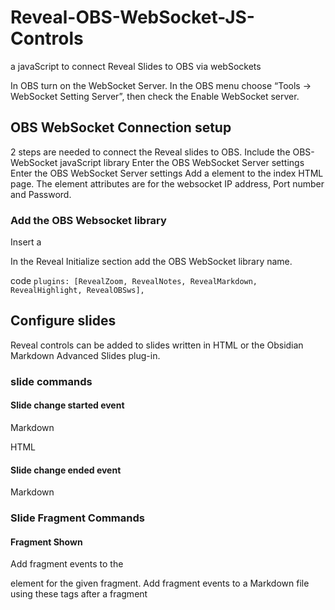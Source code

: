 # Reveal-OBS-WebSocket-JS-Controls
a javaScript to connect Reveal Slides to OBS via webSockets

In OBS turn on the WebSocket Server. In the OBS menu choose “Tools → WebSocket Setting
Server”, then check the Enable WebSocket server.	

## OBS WebSocket Connection setup
2 steps are needed to connect the Reveal slides to OBS. 
Include the OBS-WebSocket javaScript library
Enter the OBS WebSocket Server settings
Enter the OBS WebSocket Server settings
Add a <data> element to the index HTML page. The element attributes are for the websocket IP address, Port number and Password.  

<data data-websocket-IP="localhost"  data-websocket-port="4455" data-websocket-password="xxxxxxxxxxxxxxxx"></data>

### Add the OBS Websocket library 
Insert a <script> element to link the OBS WebSocket library.
<script src="lib/reveal-obs-ws-events.js"></script>

In the Reveal Initialize section add the OBS WebSocket library name. 

code `
plugins: [RevealZoom, RevealNotes, RevealMarkdown, RevealHighlight, RevealOBSws],
`

## Configure slides
Reveal controls can be added to slides written in HTML or the Obsidian Markdown Advanced Slides plug-in.     

### slide commands
#### Slide change started event
Markdown
<!-- .slide: data-slide-changed="scene name" -->
HTML
<section data-slide-changed="scene name">

#### Slide change ended event
Markdown
<!-- .slide: data-slide-transitioned="scene name" - ->
HTML
<Section data-slide-transitioned="scene name">

#### Add a name to a slide
<!-- .slide: data-slide-name="scene name" -->


### Slide Fragment Commands

#### Fragment Shown
Add fragment events to the <div> element for the given fragment. 
Add fragment events to a Markdown file using these tags after a fragment
<!-- element class data-fragment-shown="scene name" -->
<!-- element class data-fragment-hidden="scene name  -->

